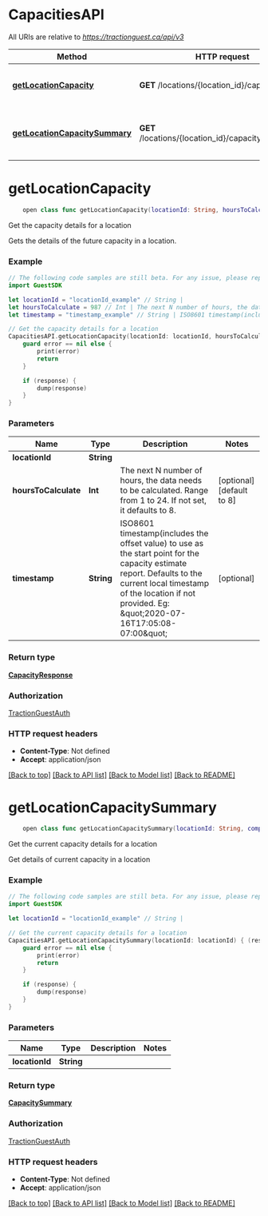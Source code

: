 # CapacitiesAPI

All URIs are relative to *https://tractionguest.ca/api/v3*

Method | HTTP request | Description
------------- | ------------- | -------------
[**getLocationCapacity**](CapacitiesAPI.md#getlocationcapacity) | **GET** /locations/{location_id}/capacities | Get the capacity details for a location
[**getLocationCapacitySummary**](CapacitiesAPI.md#getlocationcapacitysummary) | **GET** /locations/{location_id}/capacity_summaries | Get the current capacity details for a location


# **getLocationCapacity**
```swift
    open class func getLocationCapacity(locationId: String, hoursToCalculate: Int? = nil, timestamp: String? = nil, completion: @escaping (_ data: CapacityResponse?, _ error: Error?) -> Void)
```

Get the capacity details for a location

Gets the details of the future capacity in a location.

### Example 
```swift
// The following code samples are still beta. For any issue, please report via http://github.com/OpenAPITools/openapi-generator/issues/new
import GuestSDK

let locationId = "locationId_example" // String | 
let hoursToCalculate = 987 // Int | The next N number of hours, the data needs to be calculated. Range from 1 to 24. If not set, it defaults to 8. (optional) (default to 8)
let timestamp = "timestamp_example" // String | ISO8601 timestamp(includes the offset value) to use as the start point for the capacity estimate report. Defaults to the current local timestamp of the location if not provided. Eg: \"2020-07-16T17:05:08-07:00\" (optional)

// Get the capacity details for a location
CapacitiesAPI.getLocationCapacity(locationId: locationId, hoursToCalculate: hoursToCalculate, timestamp: timestamp) { (response, error) in
    guard error == nil else {
        print(error)
        return
    }

    if (response) {
        dump(response)
    }
}
```

### Parameters

Name | Type | Description  | Notes
------------- | ------------- | ------------- | -------------
 **locationId** | **String** |  | 
 **hoursToCalculate** | **Int** | The next N number of hours, the data needs to be calculated. Range from 1 to 24. If not set, it defaults to 8. | [optional] [default to 8]
 **timestamp** | **String** | ISO8601 timestamp(includes the offset value) to use as the start point for the capacity estimate report. Defaults to the current local timestamp of the location if not provided. Eg: \&quot;2020-07-16T17:05:08-07:00\&quot; | [optional] 

### Return type

[**CapacityResponse**](CapacityResponse.md)

### Authorization

[TractionGuestAuth](../README.md#TractionGuestAuth)

### HTTP request headers

 - **Content-Type**: Not defined
 - **Accept**: application/json

[[Back to top]](#) [[Back to API list]](../README.md#documentation-for-api-endpoints) [[Back to Model list]](../README.md#documentation-for-models) [[Back to README]](../README.md)

# **getLocationCapacitySummary**
```swift
    open class func getLocationCapacitySummary(locationId: String, completion: @escaping (_ data: CapacitySummary?, _ error: Error?) -> Void)
```

Get the current capacity details for a location

Get details of current capacity in a location

### Example 
```swift
// The following code samples are still beta. For any issue, please report via http://github.com/OpenAPITools/openapi-generator/issues/new
import GuestSDK

let locationId = "locationId_example" // String | 

// Get the current capacity details for a location
CapacitiesAPI.getLocationCapacitySummary(locationId: locationId) { (response, error) in
    guard error == nil else {
        print(error)
        return
    }

    if (response) {
        dump(response)
    }
}
```

### Parameters

Name | Type | Description  | Notes
------------- | ------------- | ------------- | -------------
 **locationId** | **String** |  | 

### Return type

[**CapacitySummary**](CapacitySummary.md)

### Authorization

[TractionGuestAuth](../README.md#TractionGuestAuth)

### HTTP request headers

 - **Content-Type**: Not defined
 - **Accept**: application/json

[[Back to top]](#) [[Back to API list]](../README.md#documentation-for-api-endpoints) [[Back to Model list]](../README.md#documentation-for-models) [[Back to README]](../README.md)

